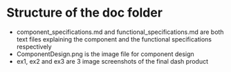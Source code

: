 # Structure of the doc folder
* component_specifications.md and functional_specifications.md are both text files explaining the component and the functional specifications respectively
* ComponentDesign.png is the image file for component design
* ex1, ex2 and ex3 are 3 image screenshots of the final dash product

